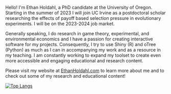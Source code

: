 Hello! I'm Ethan Holdahl, a PhD candidate at the University of Oregon. Starting in the summer of 2023 I will join UC Irvine as a postdoctoral scholar researching the effects of payoff based selection pressure in evolutionary experiments. I will be on the 2023-2024 job market.

Generally speaking, I do research in game theory, experimental, and environmental economics and I have a passion for creating interactive software for my projects. Consequently, I try to use Shiny (R) and oTree (Python) as much as I can in accompanying my work and as a resource in my teaching. I am constantly working to expand my toolset to create even more accessible and engaging educational and research content. 

Please visit my website at [EthanHoldahl.com](https://ethanholdahl.com/) to learn more about me and to check out some of my research and educational content!


[![Top Langs](https://github-readme-stats.vercel.app/api/top-langs/?username=ethanholdahl&exclude_repo=oTree-Demos,oTree&title_color=004623&text_color=462300&bg_color=FFFFF&border_color=004623&icon_color=330046&hide=Procfile&langs_count=6&layout=compact)](https://github.com/ethanholdahl)

<!--
**ethanholdahl/ethanholdahl** is a ✨ _special_ ✨ repository because its `README.md` (this file) appears on your GitHub profile.

Here are some ideas to get you started:

- 🔭 I’m currently working on ...
- 🌱 I’m currently learning ...
- 👯 I’m looking to collaborate on ...
- 🤔 I’m looking for help with ...
- 💬 Ask me about ...
- 📫 How to reach me: ...
- 😄 Pronouns: ...
- ⚡ Fun fact: ...
-->
